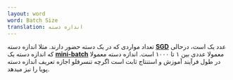 ```yaml
---
layout: word
word: Batch Size
translation: اندازه دسته
---
```


تعداد مواردی که در یک دسته حضور دارند. مثلا اندازه دسته **[SGD](</S/stochastic_gradient_descent_(sgd)/>)** عدد یک است، درحالی که اندازه دسته یک **[mini-batch](/M/mini-batch/)** معمولا عددی بین ۱ تا ۱۰۰۰ است. اندازه دسته معمولا در طول فرآیند آموزش و استنتاج ثابت است اگرچه تنسرفلو اجازه تعریف اندازه دسته پویا را نیز میدهد.
